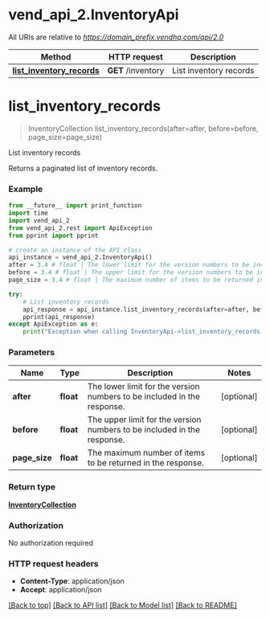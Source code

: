 # vend_api_2.InventoryApi

All URIs are relative to *https://domain_prefix.vendhq.com/api/2.0*

Method | HTTP request | Description
------------- | ------------- | -------------
[**list_inventory_records**](InventoryApi.md#list_inventory_records) | **GET** /inventory | List inventory records


# **list_inventory_records**
> InventoryCollection list_inventory_records(after=after, before=before, page_size=page_size)

List inventory records

Returns a paginated list of inventory records.

### Example 
```python
from __future__ import print_function
import time
import vend_api_2
from vend_api_2.rest import ApiException
from pprint import pprint

# create an instance of the API class
api_instance = vend_api_2.InventoryApi()
after = 3.4 # float | The lower limit for the version numbers to be included in the response. (optional)
before = 3.4 # float | The upper limit for the version numbers to be included in the response. (optional)
page_size = 3.4 # float | The maximum number of items to be returned in the response. (optional)

try: 
    # List inventory records
    api_response = api_instance.list_inventory_records(after=after, before=before, page_size=page_size)
    pprint(api_response)
except ApiException as e:
    print("Exception when calling InventoryApi->list_inventory_records: %s\n" % e)
```

### Parameters

Name | Type | Description  | Notes
------------- | ------------- | ------------- | -------------
 **after** | **float**| The lower limit for the version numbers to be included in the response. | [optional] 
 **before** | **float**| The upper limit for the version numbers to be included in the response. | [optional] 
 **page_size** | **float**| The maximum number of items to be returned in the response. | [optional] 

### Return type

[**InventoryCollection**](InventoryCollection.md)

### Authorization

No authorization required

### HTTP request headers

 - **Content-Type**: application/json
 - **Accept**: application/json

[[Back to top]](#) [[Back to API list]](../README.md#documentation-for-api-endpoints) [[Back to Model list]](../README.md#documentation-for-models) [[Back to README]](../README.md)

